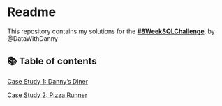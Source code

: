 # Readme

This repository contains my solutions for the [**#8WeekSQLChallenge**](https://8weeksqlchallenge.com/).
 by @DataWithDanny

## 📚 Table of contents

[Case Study 1: Danny’s Diner](https://github.com/pallavi-2/8-weeks-SQL-challenge/tree/main/Case%20Study%201%20Danny%E2%80%99s%20Diner)

[Case Study 2: Pizza Runner](https://github.com/pallavi-2/8-weeks-SQL-challenge/tree/main/Case%20Study%202%20Pizza%20Runner)